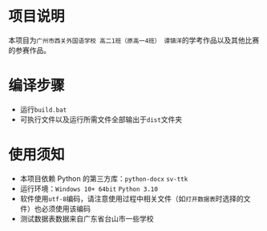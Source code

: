 # 项目说明
本项目为`广州市西关外国语学校 高二1班（原高一4班） 谭镇洋`的学考作品以及其他比赛的参赛作品。

# 编译步骤
- 运行`build.bat`
- 可执行文件以及运行所需文件全部输出于`dist`文件夹

# 使用须知
- 本项目依赖 Python 的第三方库：`python-docx` `sv-ttk`
- 运行环境：`Windows 10+ 64bit` `Python 3.10`
- 软件使用`utf-8`编码，请注意使用过程中相关文件（如`打开数据表`时选择的文件）也必须使用该编码
- 测试数据表数据来自广东省台山市一些学校
